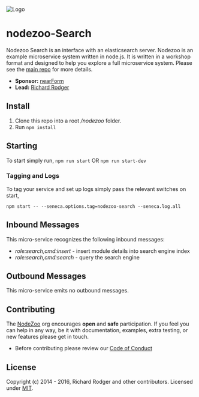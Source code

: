 ![Logo](https://raw.githubusercontent.com/nodezoo/org/master/assets/img/logo-nodezoo.png)

# nodezoo-Search

Nodezoo Search is an interface with an elasticsearch server. Nodezoo is an example microservice system written in node.js. It is written in a workshop format and designed to help you explore a full microservice
system. Please see the [main repo][] for more details.

- __Sponsor:__ [nearForm][]
- __Lead:__ [Richard Rodger][Lead]

## Install
1. Clone this repo into a root _/nodezoo_ folder.
2. Run `npm install`

## Starting
To start simply run,
`npm run start`
       OR
`npm run start-dev`

### Tagging and Logs
To tag your service and set up logs simply pass the relevant switches on start,

```
npm start -- --seneca.options.tag=nodezoo-search --seneca.log.all
```

## Inbound Messages
This micro-service recognizes the following inbound messages:

   * _role:search,cmd:insert_ - insert module details into search engine index
   * _role:search,cmd:search_ - query the search engine

## Outbound Messages
This micro-service emits no outbound messages.

## Contributing
The [NodeZoo][] org encourages __open__ and __safe__ participation. If you feel you can help in any way, be it with documentation, examples, extra testing, or new features please get in touch.

- Before contributing please review our [Code of Conduct][CoC]

## License
Copyright (c) 2014 - 2016, Richard Rodger and other contributors.
Licensed under [MIT][].


[MIT]: ./LICENSE
[Code of Conduct]: https://github.com/nearform/vidi-contrib/docs/code_of_conduct.md
[nearForm]: http://www.nearform.com/
[NodeZoo]: http://www.nodezoo.com/
[main repo]: https://github.com/rjrodger/nodezoo
[CoC]: ./CoC.md
[Lead]: https://github.com/rjrodger
